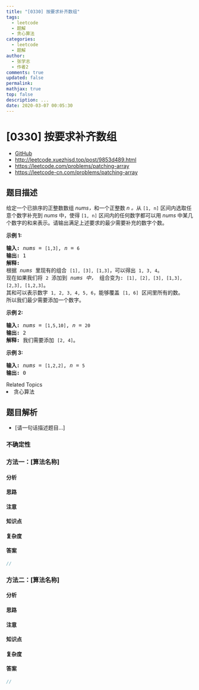 ```yaml
---
title: "[0330] 按要求补齐数组"
tags:
  - leetcode
  - 题解
  - 贪心算法
categories:
  - leetcode
  - 题解
author:
  - 张学志
  - 作者2
comments: true
updated: false
permalink:
mathjax: true
top: false
description: ...
date: 2020-03-07 00:05:30
---
```



# [0330] 按要求补齐数组
* [GitHub](https://github.com/algoboy101/LeetCodeCrowdsource/tree/master/_posts/QA/%5B0330%5D%20%E6%8C%89%E8%A6%81%E6%B1%82%E8%A1%A5%E9%BD%90%E6%95%B0%E7%BB%84.md)
* http://leetcode.xuezhisd.top/post/9853d489.html
* https://leetcode.com/problems/patching-array
* https://leetcode-cn.com/problems/patching-array


## 题目描述

<p>给定一个已排序的正整数数组 <em>nums，</em>和一个正整数&nbsp;<em>n 。</em>从&nbsp;<code>[1, n]</code>&nbsp;区间内选取任意个数字补充到&nbsp;<em>nums&nbsp;</em>中，使得&nbsp;<code>[1, n]</code>&nbsp;区间内的任何数字都可以用&nbsp;<em>nums&nbsp;</em>中某几个数字的和来表示。请输出满足上述要求的最少需要补充的数字个数。</p>

<p><strong>示例&nbsp;1:</strong></p>

<pre><strong>输入: </strong><em>nums</em> = <code>[1,3]</code>, <em>n</em> = <code>6</code>
<strong>输出: </strong>1 
<strong>解释:</strong>
根据<em> nums&nbsp;</em>里现有的组合&nbsp;<code>[1], [3], [1,3]</code>，可以得出&nbsp;<code>1, 3, 4</code>。
现在如果我们将&nbsp;<code>2</code>&nbsp;添加到&nbsp;<em>nums 中，</em>&nbsp;组合变为: <code>[1], [2], [3], [1,3], [2,3], [1,2,3]</code>。
其和可以表示数字&nbsp;<code>1, 2, 3, 4, 5, 6</code>，能够覆盖&nbsp;<code>[1, 6]</code>&nbsp;区间里所有的数。
所以我们最少需要添加一个数字。</pre>

<p><strong>示例 2:</strong></p>

<pre><strong>输入: </strong><em>nums</em> = <code>[1,5,10]</code>, <em>n</em> = <code>20</code>
<strong>输出:</strong> 2
<strong>解释: </strong>我们需要添加&nbsp;<code>[2, 4]</code>。
</pre>

<p><strong>示例&nbsp;3:</strong></p>

<pre><strong>输入: </strong><em>nums</em> = <code>[1,2,2]</code>, <em>n</em> = <code>5</code>
<strong>输出:</strong> 0
</pre>
<div><div>Related Topics</div><div><li>贪心算法</li></div></div>


## 题目解析
* [请一句话描述题目...]

### 不确定性


### 方法一：[算法名称]

#### 分析

#### 思路

#### 注意

#### 知识点

#### 复杂度

#### 答案

```cpp
//
```


### 方法二：[算法名称]

#### 分析

#### 思路

#### 注意

#### 知识点

#### 复杂度

#### 答案

```cpp
//
```


